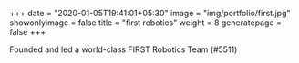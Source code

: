 +++
date = "2020-01-05T19:41:01+05:30"
image = "img/portfolio/first.jpg"
showonlyimage = false
title = "first robotics"
weight = 8
generatepage = false
+++

Founded and led a world-class FIRST Robotics Team (#5511)
